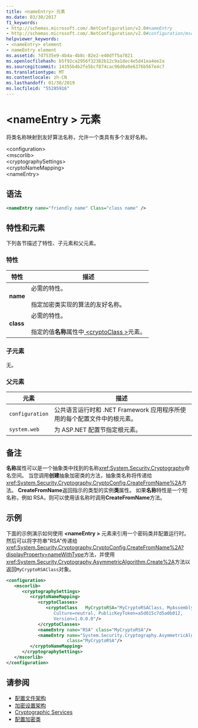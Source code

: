 ```yaml
---
title: <nameEntry> 元素
ms.date: 03/30/2017
f1_keywords:
- http://schemas.microsoft.com/.NetConfiguration/v2.0#nameEntry
- http://schemas.microsoft.com/.NetConfiguration/v2.0#configuration/mscorlib/cryptographySettings/cryptoNameMapping/nameEntry
helpviewer_keywords:
- <nameEntry> element
- nameEntry element
ms.assetid: 7d7535e9-4b4a-4b8c-82e2-e40dff5a7821
ms.openlocfilehash: b5f92ca2956f32382b12c9a1dec4e5d41ea4ee2a
ms.sourcegitcommit: 14355b4b2fe5bcf874cac96d0a9e6376b567e4c7
ms.translationtype: MT
ms.contentlocale: zh-CN
ms.lasthandoff: 01/30/2019
ms.locfileid: "55285916"
---
```

# <a name="nameentry-element"></a>\<nameEntry > 元素
将类名称映射到友好算法名称，允许一个类具有多个友好名称。  
  
 \<configuration>  
\<mscorlib>  
\<cryptographySettings>  
\<cryptoNameMapping>  
\<nameEntry>  
  
## <a name="syntax"></a>语法  
  
```xml  
<nameEntry name="friendly name" Class="class name" />  
```  
  
## <a name="attributes-and-elements"></a>特性和元素  
 下列各节描述了特性、子元素和父元素。  
  
### <a name="attributes"></a>特性  
  
|特性|描述|  
|---------------|-----------------|  
|**name**|必需的特性。<br /><br /> 指定加密类实现的算法的友好名称。|  
|**class**|必需的特性。<br /><br /> 指定的值**名称**属性中[ \<cryptoClass >](../../../../../docs/framework/configure-apps/file-schema/cryptography/cryptoclass-element.md)元素。|  
  
### <a name="child-elements"></a>子元素  
 无。  
  
### <a name="parent-elements"></a>父元素  
  
|元素|描述|  
|-------------|-----------------|  
|`configuration`|公共语言运行时和 .NET Framework 应用程序所使用的每个配置文件中的根元素。|  
|`system.web`|为 ASP.NET 配置节指定根元素。|  
  
## <a name="remarks"></a>备注  
 **名称**属性可以是一个抽象类中找到的名称<xref:System.Security.Cryptography>命名空间。 当您调用**创建**抽象加密类的方法，抽象类名称将传递给<xref:System.Security.Cryptography.CryptoConfig.CreateFromName%2A>方法。 **CreateFromName**返回指示的类型的实例**类**属性。 如果**名称**特性是一个短名称，例如 RSA，则可以使用该名称时调用**CreateFromName**方法。  
  
## <a name="example"></a>示例  
 下面的示例演示如何使用 **\<nameEntry >** 元素来引用一个密码类并配置运行时。 然后可以将字符串"RSA"传递给<xref:System.Security.Cryptography.CryptoConfig.CreateFromName%2A?displayProperty=nameWithType>方法，并使用<xref:System.Security.Cryptography.AsymmetricAlgorithm.Create%2A>方法以返回`MyCryptoRSAClass`对象。  
  
```xml  
<configuration>  
   <mscorlib>  
      <cryptographySettings>  
         <cryptoNameMapping>  
            <cryptoClasses>  
               <cryptoClass   MyCryptoRSA="MyCryptoRSAClass, MyAssembly  
                  Culture=neutral, PublicKeyToken=a5d015c7d5a0b012,  
                  Version=1.0.0.0"/>  
            </cryptoClasses>  
            <nameEntry name="RSA" class="MyCryptoRSA"/>  
            <nameEntry name="System.Security.Cryptography.AsymmetricAlgorithm"  
                       class="MyCryptoRSA"/>  
         </cryptoNameMapping>  
      </cryptographySettings>  
   </mscorlib>  
</configuration>  
```  
  
## <a name="see-also"></a>请参阅
- [配置文件架构](../../../../../docs/framework/configure-apps/file-schema/index.md)
- [加密设置架构](../../../../../docs/framework/configure-apps/file-schema/cryptography/index.md)
- [Cryptographic Services](../../../../../docs/standard/security/cryptographic-services.md)
- [配置加密类](../../../../../docs/framework/configure-apps/configure-cryptography-classes.md)
